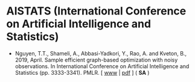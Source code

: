 # AISTATS (International Conference on Artificial Intelligence and Statistics)

* Nguyen, T.T., Shameli, A., Abbasi-Yadkori, Y., Rao, A. and Kveton, B., 2019, April. Sample efficient graph-based optimization with noisy observations. In International Conference on Artificial Intelligence and Statistics (pp. 3333-3341). PMLR. [ [www](http://proceedings.mlr.press/v89/nguyen19b.html) | [pdf](http://proceedings.mlr.press/v89/nguyen19b/nguyen19b.pdf) ] (  **SA** )
